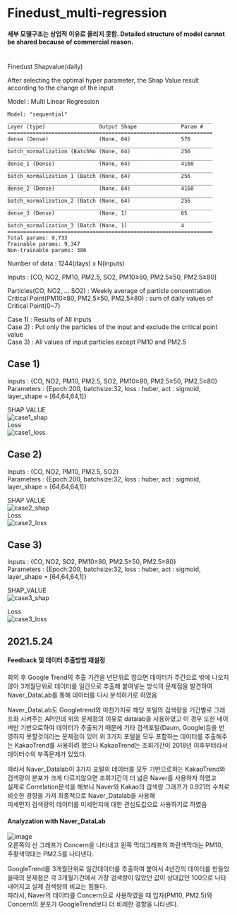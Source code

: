 # Finedust_multi-regression
#### 세부 모델구조는 상업적 이유로 올리지 못함. Detailed structure of model cannot be shared because of commercial reason.
#
Finedust Shapvalue(daily)

After selecting the optimal hyper parameter, the Shap Value result according to the change of the input

Model : Multi Linear Regression
```
Model: "sequential"
_________________________________________________________________
Layer (type)                 Output Shape              Param #   
=================================================================
dense (Dense)                (None, 64)                576       
_________________________________________________________________
batch_normalization (BatchNo (None, 64)                256       
_________________________________________________________________
dense_1 (Dense)              (None, 64)                4160      
_________________________________________________________________
batch_normalization_1 (Batch (None, 64)                256       
_________________________________________________________________
dense_2 (Dense)              (None, 64)                4160      
_________________________________________________________________
batch_normalization_2 (Batch (None, 64)                256       
_________________________________________________________________
dense_3 (Dense)              (None, 1)                 65        
_________________________________________________________________
batch_normalization_3 (Batch (None, 1)                 4         
=================================================================
Total params: 9,733
Trainable params: 9,347
Non-trainable params: 386
```
Number of data : 1244(days) x N(inputs)
   
Inputs : [CO, NO2, PM10, PM2.5, SO2, PM10≥80, PM2.5≥50, PM2.5≥80]
   
Particles(CO, NO2, ... SO2) : Weekly average of particle concentration   
Critical Point(PM10≥80, PM2.5≥50, PM2.5≥80) : sum of daily values of Critical Point(0~7)   
   
Case 1) : Results of All inputs   
Case 2) : Put only the particles of the input and exclude the critical point value   
Case 3) : All values ​​of input particles except PM10 and PM2.5   
   
## Case 1)   
Inputs : {CO, NO2, PM10, PM2.5, SO2, PM10≥80, PM2.5≥50, PM2.5≥80}   
Parameters : {Epoch:200, batchsize:32, loss : huber, act : sigmoid, layer_shape = [64,64,64,1]}

SHAP VALUE   
![case1_shap](https://user-images.githubusercontent.com/79160507/118438546-83522500-b71f-11eb-8477-16250faa7875.png)   
Loss   
![case1_loss](https://user-images.githubusercontent.com/79160507/118438581-906f1400-b71f-11eb-89ea-09d0a3f142c2.png)
   
## Case 2)   
Inputs : {CO, NO2, PM10, PM2.5, SO2}   
Parameters : {Epoch:200, batchsize:32, loss : huber, act : sigmoid, layer_shape = [64,64,64,1]}   
   
SHAP VALUE   
![case2_shap](https://user-images.githubusercontent.com/79160507/118438613-9c5ad600-b71f-11eb-9629-93214c78d809.png)   
Loss   
![case2_loss](https://user-images.githubusercontent.com/79160507/118438633-a41a7a80-b71f-11eb-9f8b-b7a4831d7cb9.png)   

## Case 3)   
Inputs : {CO, NO2, SO2, PM10≥80, PM2.5≥50, PM2.5≥80}   
Parameters : {Epoch:200, batchsize:32, loss : huber, act : sigmoid, layer_shape = [64,64,64,1]}
   
SHAP_VALUE    
![case3_shap](https://user-images.githubusercontent.com/79160507/118438679-b1d00000-b71f-11eb-9757-febc66862441.png)
   
Loss   
![case3_loss](https://user-images.githubusercontent.com/79160507/118438700-ba283b00-b71f-11eb-93e1-4e90d1f9da36.png)

## 2021.5.24   
#### Feedback 및 데이터 추출방법 재설정   
회의 후 Google Trend의 추출 기간을 년단위로 잡으면 데이터가 주간으로 밖에 나오지않아 3개월단위로 데이터를 일간으로 추출해 붙여넣는 방식의 문제점을 발견하여 Naver_DataLab를 통해 데이터를 다시 분석하기로 하였음   
   
Naver_DataLab도 Googletrend와 마찬가지로 해당 포털의 검색량을 기간별로 그래프화 시켜주는 API인데 위의 문제점의 이유로 datalab을 사용하였고 이 경우 또한 네이버만 기반으로하여 데이터가 추출되기 때문에 기타 검색포털(Daum, Google)등을 반영하지 못할것이라는 문제점이 있어 위 3가지 포털을 모두 포함하는 데이터를 추출해주는 KakaoTrend를 사용하려 했으나 KakaoTrend는 조회기간이 2018년 이후부터라서 데이터수의 부족문제가 있었다.   

따라서 Naver_Datalab이 3가지 포털의 데이터를 모두 기반으로하는 KakaoTrend와 검색량의 분포가 크게 다르지않으면 조회기간이 더 넓은 Naver를 사용하자 하였고   
실제로 Correlation분석을 해보니 Naver와 Kakao의 검색량 그래프가 0.921의 수치로 비슷한 경향을 가져 최종적으로 Naver_Datalab을 사용해   
미세먼지 검색량의 데이터를 미세먼지에 대한 관심도값으로 사용하기로 하였음
   
#### Analyzation with Naver_DataLab   
![image](https://user-images.githubusercontent.com/79160507/119428549-068b0080-bd48-11eb-92d8-2b762fd4d06d.png)   
오른쪽의 선 그래프가 Concern을 나타내고 왼쪽 막대그래프의 파란색막대는 PM10, 주황색막대는 PM2.5를 나타낸다.   

GoogleTrend를 3개월단위로 일간데이터를 추출하여 붙여서 4년간의 데이터를 만들었을때의 문제점은 각 3개월기간에서 가장 검색량이 많았던 값이 상대값인 100으로 나타내어지고 실제 검색량의 비교는 힘들다.   
따라서, Naver의 데이터를 Concern으로 사용하였을 때 입자(PM10, PM2.5)와 Concern의 분포가 GoogleTrend보다 더 비례한 경향을 나타낸다.



